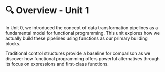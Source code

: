 # 🔍 Overview - Unit 1

In Unit 0, we introduced the concept of data transformation pipelines as a fundamental model for functional programming. This unit explores how we actually build these pipelines using functions as our primary building blocks.

Traditional control structures provide a baseline for comparison as we discover how functional programming offers powerful alternatives through its focus on expressions and first-class functions.